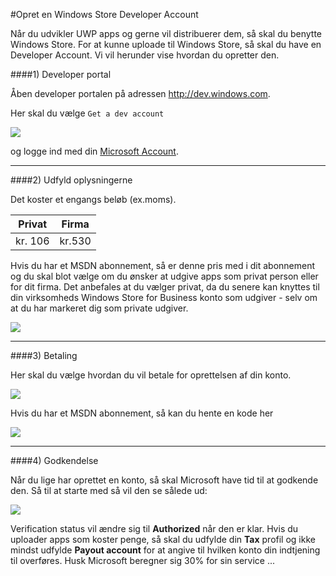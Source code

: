 #Opret en Windows Store Developer Account

Når du udvikler UWP apps og gerne vil distribuerer dem, så skal du benytte Windows Store. For at kunne uploade til Windows Store, så skal du have en Developer Account. Vi vil herunder vise hvordan du opretter den.


####1) Developer portal

Åben developer portalen på adressen http://dev.windows.com. 

Her skal du vælge ``Get a dev account``

![](/Images/DevAcc1.PNG)

og logge ind med din [Microsoft Account](/Mis/CreateMicrosoftAccount.md).

- - -

####2) Udfyld oplysningerne

Det koster et engangs beløb (ex.moms). 

Privat | Firma
-----|-----
kr. 106|kr.530

Hvis du har et MSDN abonnement, så er denne pris med i dit abonnement og du skal blot vælge om du ønsker at udgive apps som privat person eller for dit firma. Det anbefales at du vælger privat, da du senere kan knyttes til din virksomheds Windows Store for Business konto som udgiver - selv om at du har markeret dig som private udgiver.

![](/Images/DevAcc3.PNG)

- - -

####3) Betaling

Her skal du vælge hvordan du vil betale for oprettelsen af din konto. 

![](/Images/DevAcc4.png)

Hvis du har et MSDN abonnement, så kan du hente en kode her

![](/Images/DevAcc5.PNG)

- - -

####4) Godkendelse

Når du lige har oprettet en konto, så skal Microsoft have tid til at godkende den. Så til at starte med så vil den se sålede ud:

![](/Images/DevAcc6.png)

Verification status vil ændre sig til **Authorized** når den er klar. Hvis du uploader apps som koster penge, så skal du udfylde din **Tax** profil og ikke mindst udfylde **Payout account** for at angive til hvilken konto din indtjening til overføres. Husk Microsoft beregner sig 30% for sin service ...



